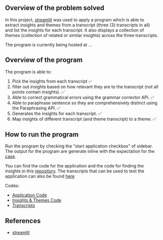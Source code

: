 ## Overview of the problem solved

In this project, [streamlit](https://streamlit.io/) was used to apply a program which is able to extract insights and themes from a transcript (three (3) transcripts in all) and list the insights for each transcript. It also displays a collection of themes (collection of related or similar insights) across the three transcripts. 

The program is currently being hosted at ...

## Overview of the program

The program is able to: 
1. Pick the insights from each transcript ✅
2. filter out insights based on how relevant they are to the transcript (not all points contain insights). ✅
3. Able to correct grammatical errors using the grammar corrector API. ✅
4. Able to paraphrase sentence so they are comprehensively distinct using the Paraphrasing API. ✅
5. Generates the insights for each transcript. ✅
6. Map insights of different transcript (and theme transcript) to a theme. ✅

## How to run the program

Run the program by checking the "start application checkbox" of sidebar. The output for the program are generate inline with the expectation for the [case](https://docs.google.com/document/d/1S3FnPYewtQAbGWBdLnnCsGGMXhFuIWECqPGcZKuQe0I/edit).

You can find the code for the application and the code for finding the insights in this [repository](#). The transcripts that can be used to test the application can also be found [here](#)

Codes:
- [Application Code](#)
- [Insights & Themes Code](#)
- [Transcripts](#)

## References

- [streamlit](https://streamlit.io/)
